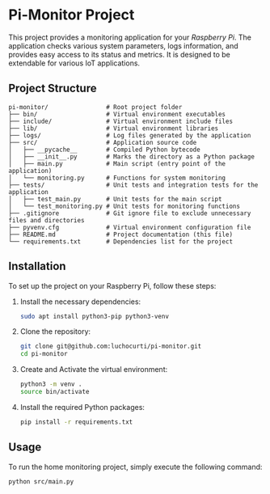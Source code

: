 # Pi-Monitor Project
This project provides a monitoring application for your *Raspberry Pi*. The application checks various system parameters, logs information, and provides easy access to its status and metrics. It is designed to be extendable for various IoT applications.

## Project Structure

```plaintext
pi-monitor/                # Root project folder
├── bin/                   # Virtual environment executables
├── include/               # Virtual environment include files
├── lib/                   # Virtual environment libraries
├── logs/                  # Log files generated by the application
├── src/                   # Application source code
│   ├── __pycache__        # Compiled Python bytecode
│   ├── __init__.py        # Marks the directory as a Python package
│   ├── main.py            # Main script (entry point of the application)
│   └── monitoring.py      # Functions for system monitoring
├── tests/                 # Unit tests and integration tests for the application
│   ├── test_main.py       # Unit tests for the main script
│   └── test_monitoring.py # Unit tests for monitoring functions
├── .gitignore             # Git ignore file to exclude unnecessary files and directories
├── pyvenv.cfg             # Virtual environment configuration file
├── README.md              # Project documentation (this file)
└── requirements.txt       # Dependencies list for the project
```

## Installation

To set up the project on your Raspberry Pi, follow these steps:

1. Install the necessary dependencies:
   ```bash
   sudo apt install python3-pip python3-venv
   ```

2. Clone the repository:
    ```bash
    git clone git@github.com:luchocurti/pi-monitor.git
    cd pi-monitor
    ```

3. Create and Activate the virtual environment:
    ```bash
    python3 -m venv .
    source bin/activate
    ```

4. Install the required Python packages:
    ```bash
    pip install -r requirements.txt
    ```

## Usage

To run the home monitoring project, simply execute the following command:

```bash
python src/main.py
```
